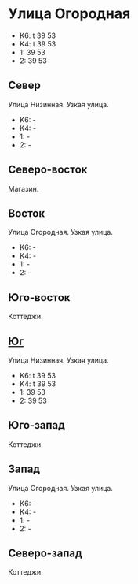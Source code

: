 # Улица Огородная

* K6:   t
        39  53
* K4:   t
        39  53
* 1:    39  53
* 2:    39  53

## Север

Улица Низинная.
Узкая улица.

* K6:   -
* K4:   -
* 1:    -
* 2:    -

## Северо-восток

Магазин.

## Восток

Улица Огородная.
Узкая улица.

* K6:   -
* K4:   -
* 1:    -
* 2:    -

## Юго-восток

Коттеджи.

## [Юг](./10375055.md)

Улица Низинная.
Узкая улица.

* K6:   t
        39  53
* K4:   t
        39  53
* 1:    39  53
* 2:    39  53

## Юго-запад

Коттеджи.

## Запад

Улица Огородная.
Узкая улица.

* K6:   -
* K4:   -
* 1:    -
* 2:    -

## Северо-запад

Коттеджи.
